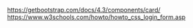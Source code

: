 https://getbootstrap.com/docs/4.3/components/card/
https://www.w3schools.com/howto/howto_css_login_form.asp
